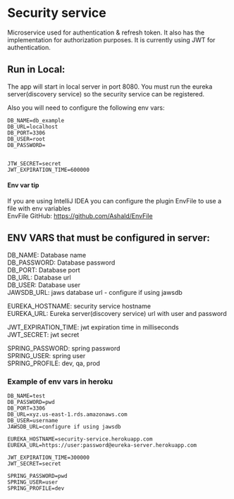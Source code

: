# Security service

Microservice used for authentication & refresh token. It also has the implementation for authorization purposes.
It is currently using JWT for authentication.


## Run in Local:
The app will start in local server in port 8080.
You must run the eureka server(discovery service) so the security service can be registered.

Also you will need to configure the following env vars:
```
DB_NAME=db_example
DB_URL=localhost
DB_PORT=3306
DB_USER=root
DB_PASSWORD=


JTW_SECRET=secret
JWT_EXPIRATION_TIME=600000
```

#### Env var tip
If you are using IntelliJ IDEA you can configure the plugin EnvFile to use a file with env variables </br>
EnvFile  GitHub: https://github.com/Ashald/EnvFile




## ENV VARS that must be configured in server:
DB_NAME: Database name<br />
DB_PASSWORD: Database password<br />
DB_PORT: Database port<br />
DB_URL: Database url<br />
DB_USER: Database user<br />
JAWSDB_URL: jaws database url - configure if using jawsdb<br />

EUREKA_HOSTNAME: security service hostname<br />
EUREKA_URL: Eureka server(discovery service) url with user and password<br />

JWT_EXPIRATION_TIME: jwt expiration time in milliseconds<br />
JWT_SECRET: jwt secret<br />

SPRING_PASSWORD: spring password<br />
SPRING_USER: spring user<br />
SPRING_PROFILE: dev, qa, prod


### Example of env vars in heroku
```aidl
DB_NAME=test
DB_PASSWORD=pwd
DB_PORT=3306
DB_URL=xyz.us-east-1.rds.amazonaws.com
DB_USER=username
JAWSDB_URL=configure if using jawsdb

EUREKA_HOSTNAME=security-service.herokuapp.com
EUREKA_URL=https://user:password@eureka-server.herokuapp.com

JWT_EXPIRATION_TIME=300000
JWT_SECRET=secret

SPRING_PASSWORD=pwd
SPRING_USER=user
SPRING_PROFILE=dev
```

